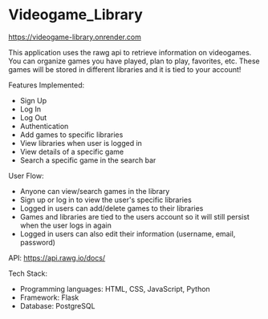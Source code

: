 # Videogame_Library

https://videogame-library.onrender.com

This application uses the rawg api to retrieve information on videogames.
You can organize games you have played, plan to play, favorites, etc.
These games will be stored in different libraries and it is tied to your account!

Features Implemented:

- Sign Up
- Log In
- Log Out
- Authentication
- Add games to specific libraries
- View libraries when user is logged in
- View details of a specific game
- Search a specific game in the search bar

User Flow:

- Anyone can view/search games in the library
- Sign up or log in to view the user's specific libraries
- Logged in users can add/delete games to their libraries
- Games and libraries are tied to the users account so it will still persist when the user logs in again
- Logged in users can also edit their information (username, email, password)

API: https://api.rawg.io/docs/

Tech Stack:

- Programming languages: HTML, CSS, JavaScript, Python
- Framework: Flask
- Database: PostgreSQL
